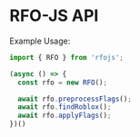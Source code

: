 # RFO-JS API

Example Usage:

```ts
import { RFO } from 'rfojs';

(async () => {
  const rfo = new RFO();

  await rfo.preprocessFlags();
  await rfo.findRoblox();
  await rfo.applyFlags();
})()
```
